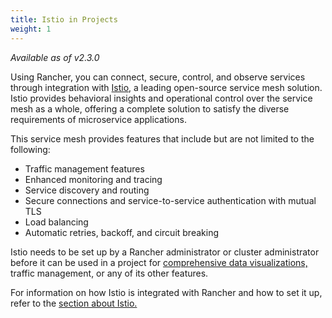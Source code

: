 ```yaml
---
title: Istio in Projects
weight: 1
---
```


_Available as of v2.3.0_

Using Rancher, you can connect, secure, control, and observe services through integration with [Istio](https://istio.io/), a leading open-source service mesh solution. Istio provides behavioral insights and operational control over the service mesh as a whole, offering a complete solution to satisfy the diverse requirements of microservice applications.

This service mesh provides features that include but are not limited to the following:

- Traffic management features
- Enhanced monitoring and tracing
- Service discovery and routing
- Secure connections and service-to-service authentication with mutual TLS
- Load balancing
- Automatic retries, backoff, and circuit breaking

Istio needs to be set up by a Rancher administrator or cluster administrator before it can be used in a project for [comprehensive data visualizations,]({{<baseurl>}}/rancher/v2.x/en/cluster-admin/tools/istio/#accessing-visualizations) traffic management, or any of its other features.

For information on how Istio is integrated with Rancher and how to set it up, refer to the [section about Istio.]({{<baseurl>}}/rancher/v2.x/en/cluster-admin/tools/istio)